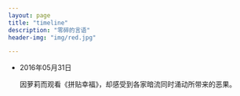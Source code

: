 ```yaml
---
layout: page
title: "timeline"
description: "零碎的言语"
header-img: "img/red.jpg"

---
```


* 2016年05月31日

  因萝莉而观看《拼贴幸福》，却感受到各家暗流同时涌动所带来的恶果。